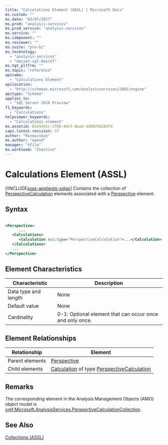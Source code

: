 ```yaml
---
title: "Calculations Element (ASSL) | Microsoft Docs"
ms.custom: ""
ms.date: "03/07/2017"
ms.prod: "analysis-services"
ms.prod_service: "analysis-services"
ms.service: ""
ms.component: ""
ms.reviewer: ""
ms.suite: "pro-bi"
ms.technology: 
  - "analysis-services"
  - "docset-sql-devref"
ms.tgt_pltfrm: ""
ms.topic: "reference"
apiname: 
  - "Calculations Element"
apilocation: 
  - "http://schemas.microsoft.com/analysisservices/2003/engine"
apitype: "Schema"
applies_to: 
  - "SQL Server 2016 Preview"
f1_keywords: 
  - "Calculations"
helpviewer_keywords: 
  - "Calculations element"
ms.assetid: 03e5e91c-1f66-4dc7-8aad-4d9876928df0
caps.latest.revision: 37
author: "Minewiskan"
ms.author: "owend"
manager: "kfile"
ms.workload: "Inactive"
---
```

# Calculations Element (ASSL)
[!INCLUDE[ssas-appliesto-sqlas](../../../includes/ssas-appliesto-sqlas.md)]
  Contains the collection of [PerspectiveCalculation](../../../analysis-services/scripting/data-type/perspectivecalculation-data-type-assl.md) elements associated with a [Perspective](../../../analysis-services/scripting/objects/perspective-element-assl.md) element.  
  
## Syntax  
  
```xml  
  
<Perspective>  
      ...  
   <Calculations>  
      <Calculation xsi:type="PerspectiveCalculation">...</Calculation>  
   </Calculations>  
   ...  
</Perspective>  
```  
  
## Element Characteristics  
  
|Characteristic|Description|  
|--------------------|-----------------|  
|Data type and length|None|  
|Default value|None|  
|Cardinality|0-1: Optional element that can occur once and only once.|  
  
## Element Relationships  
  
|Relationship|Element|  
|------------------|-------------|  
|Parent elements|[Perspective](../../../analysis-services/scripting/objects/perspective-element-assl.md)|  
|Child elements|[Calculation](../../../analysis-services/scripting/objects/calculation-element-assl.md) of type [PerspectiveCalculation](../../../analysis-services/scripting/data-type/perspectivecalculation-data-type-assl.md)|  
  
## Remarks  
 The corresponding element in the Analysis Management Objects (AMO) object model is <xref:Microsoft.AnalysisServices.PerspectiveCalculationCollection>.  
  
## See Also  
 [Collections &#40;ASSL&#41;](../../../analysis-services/scripting/collections/collections-assl.md)  
  
  
